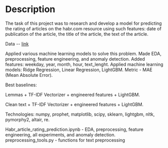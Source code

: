 # Description
The task of this project was to research and develop a model for predicting the rating of articles on the habr.com resource using such features: date of publication of the article, the title of the article, the text of the article.

Data -- [link](https://drive.google.com/file/d/1JcejgbWvgjxLL9Q38KuA4NPAongi-kLE/view?usp=sharing)

Applied various machine learning models to solve this problem. Made EDA, preprocessing, feature engineering, and anomaly detection.
Added features: weekday, year, month, hour, text_lenght. 
Applied machine learning models: Ridge Regression, Linear Regression, LightGBM.
Metric - MAE (Mean Absolute Error).

Best baselines:

Lemmas + TF-IDF Vectorizer + engineered features + LightGBM.

Clean text + TF-IDF Vectorizer + engineered features + LightGBM.

Technologies: numpy, prophet, matplotlib, scipy, sklearn, lightgbm, nltk, pymorphy2, altair, re.

Habr_article_rating_prediction.ipynb - EDA, preprocessing, feature engineering, all experiments, and anomaly detection.
preprocessing_tools.py - functions for text preprocessing
